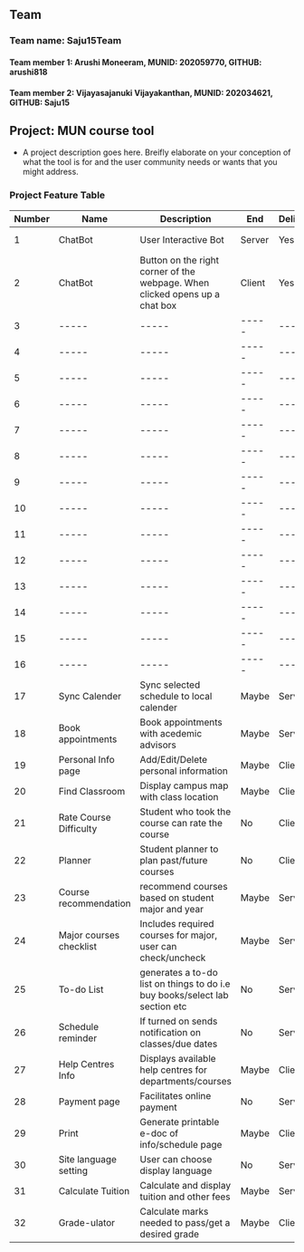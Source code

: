 ## Team

### Team name: Saju15Team
#### Team member 1: Arushi Moneeram, MUNID: 202059770, GITHUB: arushi818
#### Team member 2: Vijayasajanuki Vijayakanthan, MUNID: 202034621, GITHUB: Saju15


## Project: MUN course tool
* A project description goes here. Breifly elaborate on your conception of what the tool is for and the user community needs or wants that you might address. 

### Project Feature Table

|Number|Name|Description|End|Deliver|Who|FigmaDesign|
|-----|-----|-----|-----|-----|-----|-----|
|1|ChatBot|User Interactive Bot|Server|Yes|-----|link|
|2|ChatBot|Button on the right corner of the webpage. When clicked opens up a chat box|Client|Yes|-----|link|
|3|-----|-----|-----|-----|-----|-----|
|4|-----|-----|-----|-----|-----|-----|
|5|-----|-----|-----|-----|-----|-----|
|6|-----|-----|-----|-----|-----|-----|
|7|-----|-----|-----|-----|-----|-----|
|8|-----|-----|-----|-----|-----|-----|
|9|-----|-----|-----|-----|-----|-----|
|10|-----|-----|-----|-----|-----|-----|
|11|-----|-----|-----|-----|-----|-----|
|12|-----|-----|-----|-----|-----|-----|
|13|-----|-----|-----|-----|-----|-----|
|14|-----|-----|-----|-----|-----|-----|
|15|-----|-----|-----|-----|-----|-----|
|16|-----|-----|-----|-----|-----|-----|
|17|Sync Calender|Sync selected schedule to local calender|Maybe|Server|Arushi|-----|
|18|Book appointments|Book appointments with acedemic advisors|Maybe|Server|Saju|-----|
|19|Personal Info page|Add/Edit/Delete personal information|Maybe|Client|Arushi|-----|
|20|Find Classroom|Display campus map with class location|Maybe|Client|Saju|-----|
|21|Rate Course Difficulty|Student who took the course can rate the course|No|Client|Arushi|-----|
|22|Planner|Student planner to plan past/future courses|No|Client|Saju|-----|
|23|Course recommendation|recommend courses based on student major and year|Maybe|Server|Arushi|-----|
|24|Major courses checklist|Includes required courses for major, user can check/uncheck|Maybe|Server|Saju|-----|
|25|To-do List|generates a to-do list on things to do i.e buy books/select lab section etc|No|Server|Arushi|-----|
|26|Schedule reminder|If turned on sends notification on classes/due dates|No|Server|Saju|-----|
|27|Help Centres Info |Displays available help centres for departments/courses|Maybe|Client|Arushi|-----|
|28|Payment page|Facilitates online payment|No|Server|Saju|-----|
|29|Print|Generate printable e-doc of info/schedule page|Maybe|Client|Arushi|-----|
|30|Site language setting|User can choose display language|No|Server|Saju|-----|
|31|Calculate Tuition|Calculate and display tuition and other fees|Maybe|Server|Arushi|-----|
|32|Grade-ulator|Calculate marks needed to pass/get a desired grade|Maybe|Client|Saju|-----|

